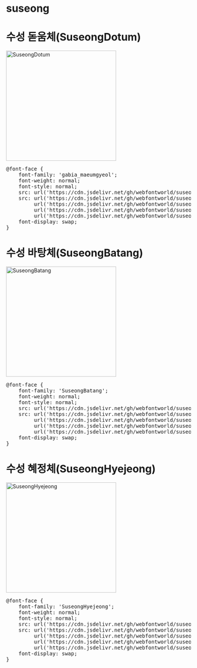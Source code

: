 # suseong

# 수성 돋움체(SuseongDotum)

<a href="https://wess.tistory.com" target="_blank">
    <img src="https://webfontworld.github.io/suseong/SuseongDotum.jpg" alt="SuseongDotum" style="width:300px">
</a>
<pre>
@font-face {
    font-family: 'gabia_maeumgyeol';
    font-weight: normal;
    font-style: normal;
    src: url('https://cdn.jsdelivr.net/gh/webfontworld/suseong/SuseongDotum.eot');
    src: url('https://cdn.jsdelivr.net/gh/webfontworld/suseong/SuseongDotum.eot?#iefix') format('embedded-opentype'),
         url('https://cdn.jsdelivr.net/gh/webfontworld/suseong/SuseongDotum.woff2') format('woff2'),
         url('https://cdn.jsdelivr.net/gh/webfontworld/suseong/SuseongDotum.woff') format('woff'),
         url('https://cdn.jsdelivr.net/gh/webfontworld/suseong/SuseongDotum.ttf') format("truetype");
    font-display: swap;
} 
</pre>


# 수성 바탕체(SuseongBatang)

<a href="https://wess.tistory.com" target="_blank">
    <img src="https://webfontworld.github.io/suseong/SuseongBatang.jpg" alt="SuseongBatang" style="width:300px">
</a>
<pre>
@font-face {
    font-family: 'SuseongBatang';
    font-weight: normal;
    font-style: normal;
    src: url('https://cdn.jsdelivr.net/gh/webfontworld/suseong/SuseongBatang.eot');
    src: url('https://cdn.jsdelivr.net/gh/webfontworld/suseong/SuseongBatang.eot?#iefix') format('embedded-opentype'),
         url('https://cdn.jsdelivr.net/gh/webfontworld/suseong/SuseongBatang.woff2') format('woff2'),
         url('https://cdn.jsdelivr.net/gh/webfontworld/suseong/SuseongBatang.woff') format('woff'),
         url('https://cdn.jsdelivr.net/gh/webfontworld/suseong/SuseongBatang.ttf') format("truetype");
    font-display: swap;
} 
</pre>


# 수성 혜정체(SuseongHyejeong)

<a href="https://wess.tistory.com" target="_blank">
    <img src="https://webfontworld.github.io/suseong/SuseongHyejeong.jpg" alt="SuseongHyejeong" style="width:300px">
</a>
<pre>
@font-face {
    font-family: 'SuseongHyejeong';
    font-weight: normal;
    font-style: normal;
    src: url('https://cdn.jsdelivr.net/gh/webfontworld/suseong/SuseongHyejeong.eot');
    src: url('https://cdn.jsdelivr.net/gh/webfontworld/suseong/SuseongHyejeong.eot?#iefix') format('embedded-opentype'),
         url('https://cdn.jsdelivr.net/gh/webfontworld/suseong/SuseongHyejeong.woff2') format('woff2'),
         url('https://cdn.jsdelivr.net/gh/webfontworld/suseong/SuseongHyejeong.woff') format('woff'),
         url('https://cdn.jsdelivr.net/gh/webfontworld/suseong/SuseongHyejeong.ttf') format("truetype");
    font-display: swap;
} 
</pre>
